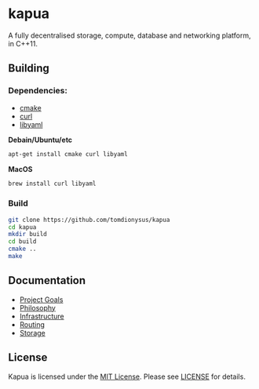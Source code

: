 # kapua

A fully decentralised storage, compute, database and networking platform, in C++11.

## Building

### Dependencies:

* [cmake](https://github.com/Kitware/CMake)
* [curl](https://github.com/curl/curl)
* [libyaml](https://github.com/yaml/libyaml)

**Debain/Ubuntu/etc**

```sh
apt-get install cmake curl libyaml
```

**MacOS**

```sh
brew install curl libyaml
```

### Build

```sh
git clone https://github.com/tomdionysus/kapua
cd kapua
mkdir build
cd build
cmake ..
make
```

## Documentation

* [Project Goals](docs/goals.md)
* [Philosophy](docs/philosophy.md)
* [Infrastructure](docs/infrastructure.md)
* [Routing](docs/routing.md)
* [Storage](docs/storage.md)

## License

Kapua is licensed under the [MIT License](https://en.wikipedia.org/wiki/MIT_License). Please see [LICENSE](LICENSE) for details.